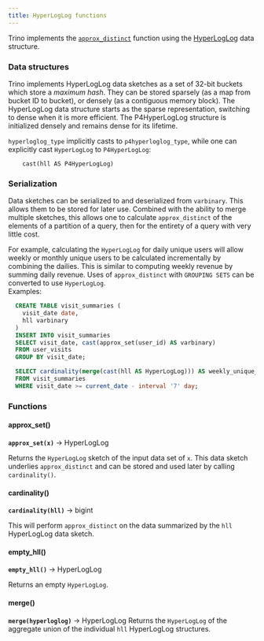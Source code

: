 ```yaml
---
title: HyperLogLog functions
---
```


Trino implements the [`approx_distinct`](../Functions-and-operators/aggregate.md#approximate-aggregate-functions) function using the [HyperLogLog](https://en.wikipedia.org/wiki/HyperLogLog) data structure.

### Data structures

Trino implements HyperLogLog data sketches as a set of 32-bit buckets
which store a *maximum hash*. They can be stored sparsely (as a map from
bucket ID to bucket), or densely (as a contiguous memory block). The
HyperLogLog data structure starts as the sparse representation,
switching to dense when it is more efficient. The P4HyperLogLog
structure is initialized densely and remains dense for its lifetime.

`hyperloglog_type` implicitly casts to
`p4hyperloglog_type`, while one can
explicitly cast `HyperLogLog` to `P4HyperLogLog`:
```text
    cast(hll AS P4HyperLogLog)
```
### Serialization

Data sketches can be serialized to and deserialized from `varbinary`.
This allows them to be stored for later use. Combined with the ability
to merge multiple sketches, this allows one to calculate
`approx_distinct` of the elements of a partition of a query, then for the entirety of a query with very little
cost.

For example, calculating the `HyperLogLog` for daily unique users will
allow weekly or monthly unique users to be calculated incrementally by
combining the dailies. This is similar to computing weekly revenue by
summing daily revenue. Uses of `approx_distinct` with `GROUPING SETS` can be converted to use `HyperLogLog`.  
Examples:  
  ```sql
    CREATE TABLE visit_summaries (  
      visit_date date,
      hll varbinary
    )
    INSERT INTO visit_summaries
    SELECT visit_date, cast(approx_set(user_id) AS varbinary)
    FROM user_visits
    GROUP BY visit_date;

    SELECT cardinality(merge(cast(hll AS HyperLogLog))) AS weekly_unique_users
    FROM visit_summaries
    WHERE visit_date >= current_date - interval '7' day;
  ```
### Functions

#### approx_set()
**``approx_set(x)``** → HyperLogLog

Returns the `HyperLogLog` sketch of the input data set of `x`. This data
sketch underlies `approx_distinct` and can be stored and used later by calling `cardinality()`.

#### cardinality()
**``cardinality(hll)``** → bigint

This will perform `approx_distinct` on
the data summarized by the `hll` HyperLogLog data sketch.


#### empty_hll()
**``empty_hll()``** → HyperLogLog

Returns an empty `HyperLogLog`.

#### merge()
**``merge(hyperloglog)``** → HyperLogLog
Returns the `HyperLogLog` of the aggregate union of the individual `hll`
HyperLogLog structures.

